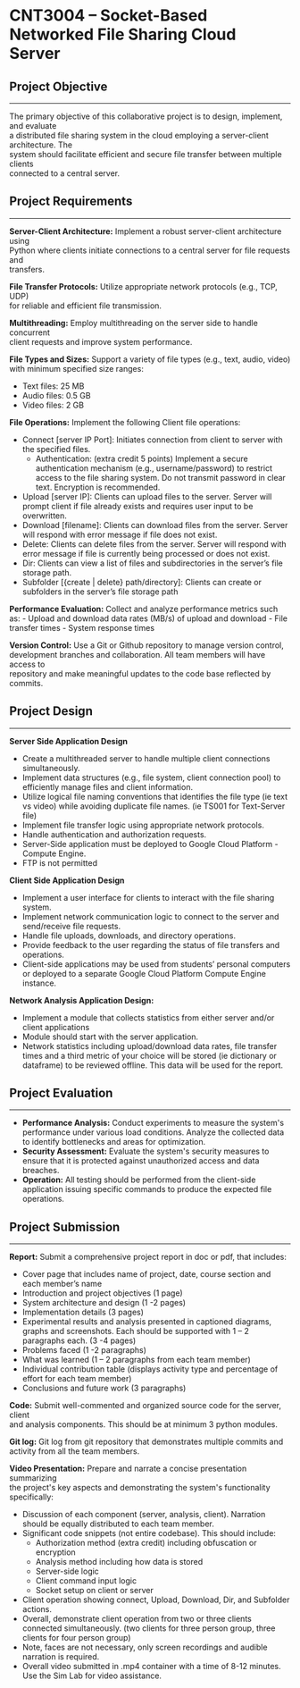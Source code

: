 # CNT3004 – Socket-Based Networked File Sharing Cloud Server
## Project Objective
---
The primary objective of this collaborative project is to design, implement, and evaluate  
a distributed file sharing system in the cloud employing a server-client architecture. The  
system should facilitate efficient and secure file transfer between multiple clients  
connected to a central server.
## Project Requirements
---
**Server-Client Architecture:** Implement a robust server-client architecture using  
Python where clients initiate connections to a central server for file requests and  
transfers.

**File Transfer Protocols:** Utilize appropriate network protocols (e.g., TCP, UDP)  
for reliable and efficient file transmission.

**Multithreading:** Employ multithreading on the server side to handle concurrent  
client requests and improve system performance.

**File Types and Sizes:** Support a variety of file types (e.g., text, audio, video)  
with minimum specified size ranges:
- Text files: 25 MB  
- Audio files: 0.5 GB  
- Video files: 2 GB

**File Operations:** Implement the following Client file operations:
- Connect [server IP Port]: Initiates connection from client to server with the specified files.
	- Authentication: (extra credit 5 points) Implement a secure authentication mechanism (e.g., username/password) to restrict access to the file sharing system. Do not transmit password in clear text. Encryption is recommended.
- Upload [server IP]: Clients can upload files to the server. Server will prompt client if file already exists and requires user input to be overwritten.
- Download [filename]: Clients can download files from the server. Server will respond with error message if file does not exist.
- Delete: Clients can delete files from the server. Server will respond with error message if file is currently being processed or does not exist.
- Dir: Clients can view a list of files and subdirectories in the server’s file storage path.
- Subfolder [{create | delete} path/directory]: Clients can create or subfolders in the server’s file storage path

**Performance Evaluation:** Collect and analyze performance metrics such as:
	- Upload and download data rates (MB/s) of upload and download
	- File transfer times
	- System response times

**Version Control:** Use a Git or Github repository to manage version control,  
development branches and collaboration. All team members will have access to  
repository and make meaningful updates to the code base reflected by commits.
## Project Design
---
**Server Side Application Design**
- Create a multithreaded server to handle multiple client connections simultaneously.  
- Implement data structures (e.g., file system, client connection pool) to   efficiently manage files and client information.  
- Utilize logical file naming conventions that identifies the file type (ie text vs video) while avoiding duplicate file names. (ie TS001 for Text-Server file)  
- Implement file transfer logic using appropriate network protocols.  
- Handle authentication and authorization requests.  
- Server-Side application must be deployed to Google Cloud Platform - Compute Engine.  
- FTP is not permitted

**Client Side Application Design**
- Implement a user interface for clients to interact with the file sharing system.  
- Implement network communication logic to connect to the server and send/receive file requests.  
- Handle file uploads, downloads, and directory operations.  
- Provide feedback to the user regarding the status of file transfers and operations.  
- Client-side applications may be used from students’ personal computers or deployed to a separate Google Cloud Platform Compute Engine instance.

**Network Analysis Application Design:**
- Implement a module that collects statistics from either server and/or client applications  
- Module should start with the server application.  
- Network statistics including upload/download data rates, file transfer times and a third metric of your choice will be stored (ie dictionary or dataframe) to be reviewed offline. This data will be used for the report.
## Project Evaluation
---
- **Performance Analysis:** Conduct experiments to measure the system's performance under various load conditions. Analyze the collected data to identify bottlenecks and areas for optimization.  
- **Security Assessment:** Evaluate the system's security measures to ensure that it is protected against unauthorized access and data breaches.  
- **Operation:** All testing should be performed from the client-side application issuing specific commands to produce the expected file operations.
## Project Submission
---
**Report:** Submit a comprehensive project report in doc or pdf, that includes:
- Cover page that includes name of project, date, course section and each member’s name  
- Introduction and project objectives (1 page)  
- System architecture and design (1 -2 pages)  
- Implementation details (3 pages)  
- Experimental results and analysis presented in captioned diagrams, graphs and screenshots. Each should be supported with 1 – 2 paragraphs each. (3 -4 pages)  
- Problems faced (1 -2 paragraphs)  
- What was learned (1 – 2 paragraphs from each team member)  
- Individual contribution table (displays activity type and percentage of effort for each team member)  
- Conclusions and future work (3 paragraphs)

**Code:** Submit well-commented and organized source code for the server, client  
and analysis components. This should be at minimum 3 python modules.

**Git log:** Git log from git repository that demonstrates multiple commits and  
activity from all the team members.

**Video Presentation:** Prepare and narrate a concise presentation summarizing  
the project's key aspects and demonstrating the system's functionality  
specifically:
- Discussion of each component (server, analysis, client). Narration should be equally distributed to each team member.  
- Significant code snippets (not entire codebase). This should include:  
	- Authorization method (extra credit) including obfuscation or encryption  
	- Analysis method including how data is stored  
	- Server-side logic  
	- Client command input logic  
	- Socket setup on client or server  
- Client operation showing connect, Upload, Download, Dir, and Subfolder actions.
- Overall, demonstrate client operation from two or three clients connected simultaneously. (two clients for three person group, three clients for four person group)  
- Note, faces are not necessary, only screen recordings and audible narration is required.  
- Overall video submitted in .mp4 container with a time of 8-12 minutes. Use the Sim Lab for video assistance.
